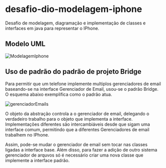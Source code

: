 # desafio-dio-modelagem-iphone
Desafio de modelagem, diagramação e implementação de classes e interfaces em java para representar o IPhone.
## Modelo UML

![ModelagemIphone](https://github.com/user-attachments/assets/3c7bcbe1-ea0a-4b25-91f9-80563971b95d)

## Uso de padrão do padrão de projeto Bridge
Para permitir que um telefone implemente multiplos gerenciadores de email baseando-se na interface Gerenciador de Email, usou-se o padrão Bridge. O esquema abaixo exemplifica como o padrão atua.

![gerenciadorEmails](https://github.com/user-attachments/assets/30423034-b718-4a29-91b0-0d5c455e9f94)  

O objeto da abstração controla a o gerenciador de email, delegando o verdadeiro trabalho para o objeto que implementa a interface. Implementações diferentes são intercambiáveis desde que sigam uma interface comum, permitindo que a diferentes Gerenciadores de email trabalhem no IPhone.

Assim, pode-se mudar o gerenciador de email sem tocar nas classes ligadas a interface base. Além disso, para fazer a adição de outro sistema gerenciador de arquvos só é necessário criar uma nova classe que implemente a interface padrão.
